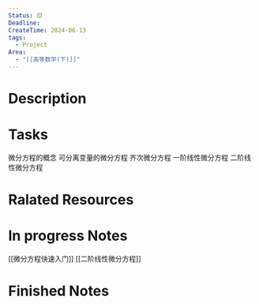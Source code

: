 ```yaml
---
Status: 🟨
Deadline: 
CreateTime: 2024-06-13
tags:
  - Project
Area:
  - "[[高等数学(下)]]"
---
```


# Description


# Tasks
微分方程的概念
可分离变量的微分方程
齐次微分方程
一阶线性微分方程
二阶线性微分方程

# Ralated Resources

# In progress Notes
[[微分方程快速入门]]
[[二阶线性微分方程]]

# Finished Notes
